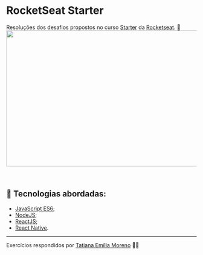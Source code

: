<h1 align="center">
  
# RocketSeat Starter
Resoluções dos desafios propostos no curso [Starter](https://rocketseat.com.br/starter) da [Rocketseat](https://rocketseat.com.br/). 🚀
  <kbd>
    <img src="https://rocketseat.com.br/static/images/og/starter.png" width="650" height="360">
  </kbd>
</h1>

<br/>

## 🚀 Tecnologias abordadas:

- [JavaScript ES6](http://es6-features.org/#Constants);
- [NodeJS](https://nodejs.org/en/);
- [ReactJS](https://pt-br.reactjs.org/);
- [React Native](https://reactnative.dev/).

---

Exercícios respondidos por [Tatiana Emília Moreno](https://www.linkedin.com/in/tatmorenno/) 👩‍💻
